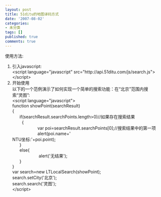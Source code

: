 ```yaml
---
layout: post
title: 51ditu的地图译码方式
date: '2007-08-02'
categories:
- 未分类
tags: []
published: true
comments: true
---
```

<p><div class="text">
<p>
使用方法: 
</p>
<ol>
	<li>引入javascript:<br />
	&lt;script language=&quot;javascript&quot; src=&quot;http://api.51ditu.com/js/search.js&quot;&gt;&lt;/script&gt; </li>
	<li>开始使用<br />
	以下的一个范例演示了如何实现一个简单的搜索功能：在&ldquo;北京&rdquo;范围内搜索&ldquo;灵图&rdquo;:<br />
	&lt;script language=&quot;javascript&quot;&gt;<br />
	function showPoint(searchResult)<br />
	{<br />
	&nbsp;&nbsp;&nbsp;&nbsp;&nbsp; if(searchResult.searchPoints.length&gt;0)//如果存在搜索结果<br />
	&nbsp;&nbsp;&nbsp;&nbsp;&nbsp;&nbsp;&nbsp; {<br />
	&nbsp;&nbsp;&nbsp;&nbsp;&nbsp;&nbsp;&nbsp;&nbsp;&nbsp;&nbsp;&nbsp;&nbsp;&nbsp;&nbsp;&nbsp;&nbsp;&nbsp;&nbsp;&nbsp;&nbsp; var poi=searchResult.searchPoints[0];//搜索结果中的第一项<br />
	&nbsp;&nbsp;&nbsp;&nbsp;&nbsp;&nbsp;&nbsp;&nbsp;&nbsp;&nbsp;&nbsp;&nbsp;&nbsp;&nbsp;&nbsp;&nbsp;&nbsp;&nbsp;&nbsp;&nbsp; alert(poi.name+&#39;<br />
NTU坐标:&#39;+poi.point);<br />
	&nbsp;&nbsp;&nbsp;&nbsp;&nbsp; }<br />
	&nbsp;&nbsp;&nbsp;&nbsp;&nbsp; else{ <br />
	&nbsp;&nbsp;&nbsp;&nbsp;&nbsp;&nbsp;&nbsp;&nbsp;&nbsp;&nbsp;&nbsp;&nbsp;&nbsp;&nbsp;&nbsp;&nbsp;&nbsp;&nbsp;&nbsp;&nbsp;&nbsp; alert(&#39;无结果&#39;);&nbsp;<br />
	&nbsp;&nbsp;&nbsp;&nbsp;&nbsp;&nbsp;}<br />
	}<br />
	var search=new LTLocalSearch(showPoint);<br />
	search.setCity(&#39;北京&#39;);<br />
	search.search(&#39;灵图&#39;);<br />
	&lt;/script&gt; </li>
</ol>
</div>
</p>
